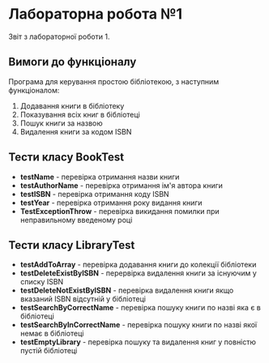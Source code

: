 # Лабораторна робота №1
Звіт з лабораторної роботи 1.
## Вимоги до функціоналу
Програма для керування простою бібліотекою, з наступним функціоналом:<br>
1. Додавання книги в бібліотеку
1. Показування всіх книг в  бібліотеці
1. Пошук книги за назвою
1. Видалення книги за кодом ISBN
## Тести класу BookTest
- **testName** - перевірка отримання назви книги
- **testAuthorName** - перевірка отримання ім'я автора книги
- **testISBN** - перевірка отримання коду ISBN
- **testYear** - перевірка отримання року видання книги
- **TestExceptionThrow** - перевірка викидання помилки при неправильному введеному році
## Тести класу LibraryTest
- **testAddToArray** - перевірка додавання книги до колекції бібліотеки
- **testDeleteExistByISBN** - перервірка видалення книги за існуючим у списку ISBN
- **testDeleteNotExistByISBN** - перевірка видалення книги якщо вказаний ISBN відсутній у бібліотеці
- **testSearchByCorrectName** - перевірка пошуку книги по назві яка є в бібліотеці
- **testSearchByInCorrectName** - перевірка пошуку книги по назві якої немає в бібліотеці
- **testEmptyLibrary** - перевірка пошуку та видалення книг у повністю пустій бібліотеці
